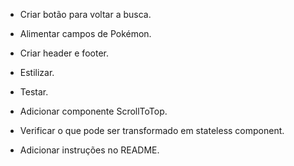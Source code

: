 - Criar botão para voltar a busca.
- Alimentar campos de Pokémon.

- Criar header e footer.
- Estilizar.
- Testar.

- Adicionar componente ScrollToTop.
- Verificar o que pode ser transformado em stateless component.
- Adicionar instruções no README.
